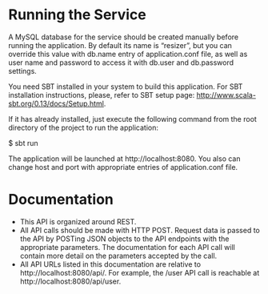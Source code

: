 Running the Service
===================

A MySQL database for the service should be created manually before running the application. By default its name is “resizer”, but you can override this value with db.name entry of application.conf file, as well as user name and password to access it with db.user and db.password settings.

You need SBT installed in your system to build this application. For SBT installation instructions, please, refer to SBT setup page: http://www.scala-sbt.org/0.13/docs/Setup.html.

If it has already installed, just execute the following command from the root directory of the project to run the application:

$ sbt run

The application will be launched at http://localhost:8080. You also can change host and port with appropriate entries of application.conf file.

Documentation
=============

- This API is organized around REST.
- All API calls should be made with HTTP POST. Request data is passed to the API by POSTing JSON objects to the API endpoints with the appropriate parameters. The documentation for each API call will contain more detail on the parameters accepted by the call.
- All API URLs listed in this documentation are relative to http://localhost:8080/api/. For example, the /user API call is reachable at http://localhost:8080/api/user.